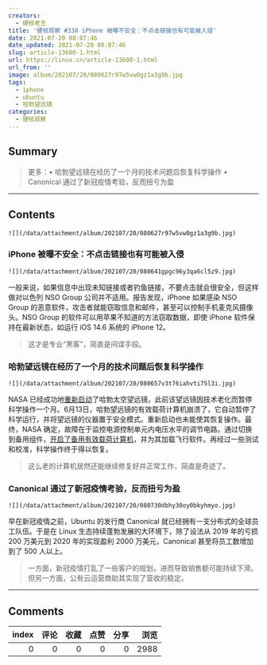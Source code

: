 ```yaml
---
creators:
  - 硬核老王
title: '硬核观察 #338 iPhone 被曝不安全：不点击链接也有可能被入侵'
date: 2021-07-20 08:07:46
date_updated: 2021-07-20 08:07:46
slug: article-13600-1.html
url: https://linux.cn/article-13600-1.html
url_from: ''
image: album/202107/20/080627r97w5vw0gz1a3g9b.jpg
tags:
  - iphone
  - ubuntu
  - 哈勃望远镜
categories:
  - 硬核观察
---
```


## Summary

> 更多：• 哈勃望远镜在经历了一个月的技术问题后恢复科学操作 • Canonical 通过了新冠疫情考验，反而扭亏为盈

***

<!-- more -->

## Contents

`![](/data/attachment/album/202107/20/080627r97w5vw0gz1a3g9b.jpg)`

### iPhone 被曝不安全：不点击链接也有可能被入侵

`![](/data/attachment/album/202107/20/080641gpgc96y3qa6cl5z9.jpg)`

一般来说，如果信息中出现未知链接或者钓鱼链接，不要点击就会很安全，但这样做对以色列 NSO Group 公司并不适用。报告发现，iPhone 如果感染 NSO Group 的恶意软件，攻击者就能窃取信息和邮件，甚至可以控制手机麦克风摄像头。NSO Group 的软件可以用苹果不知道的方法窃取数据，即使 iPhone 软件保持在最新状态，如运行 iOS 14.6 系统的 iPhone 12。

> 
> 这才是专业“黑客”，简直是间谍手段。
> 
> 
> 

### 哈勃望远镜在经历了一个月的技术问题后恢复科学操作

`![](/data/attachment/album/202107/20/080657v3t76iahvti75l3i.jpg)`

NASA 已经成功地[重新启动](https://www.nasa.gov/feature/goddard/2021/operations-underway-to-restore-payload-computer-on-nasas-hubble-space-telescope)了哈勃太空望远镜，此前该望远镜因技术老化而暂停科学操作一个月。6月13日，哈勃望远镜的有效载荷计算机崩溃了，它自动暂停了科学运行，并将望远镜的仪器置于安全模式。重新启动也未能使其恢复操作。最终，NASA 确定，故障在于监控电源控制单元内电压水平的调节电路。通过切换到备用组件，[开启了备用有效载荷计算机](https://www.zdnet.com/article/nasa-has-just-fixed-the-mysterious-computer-problem-with-its-famous-space-telescope/)，并为其加载飞行软件。再经过一些测试和校准，科学操作终于得以恢复。

> 
> 这么老的计算机居然还能继续修复好并正常工作，简直是奇迹了。
> 
> 
> 

### Canonical 通过了新冠疫情考验，反而扭亏为盈

`![](/data/attachment/album/202107/20/080730dbhy30oy0bkyhmyo.jpg)`

早在新冠疫情之前，Ubuntu 的发行商 Canonical 就已经拥有一支分布式的全球员工队伍。于是在 Linux 生态持续蓬勃发展的大环境下，除了设法从 2019 年的亏损 200 万美元到 2020 年的实现盈利 2000 万美元，Canonical 甚至将员工数增加到了 500 人以上。

> 
> 一方面，新冠疫情打乱了一些客户的规划，进而导致销售额可能持续下滑。但另一方面，公有云运营商助其实现了营收的稳定。
> 
> 
>

***

## Comments


|   index |   评论 |   收藏 |   点赞 |   分享 |   浏览 |
|--------:|-------:|-------:|-------:|-------:|-------:|
|       0 |      0 |      0 |      0 |      0 |   2988 |
